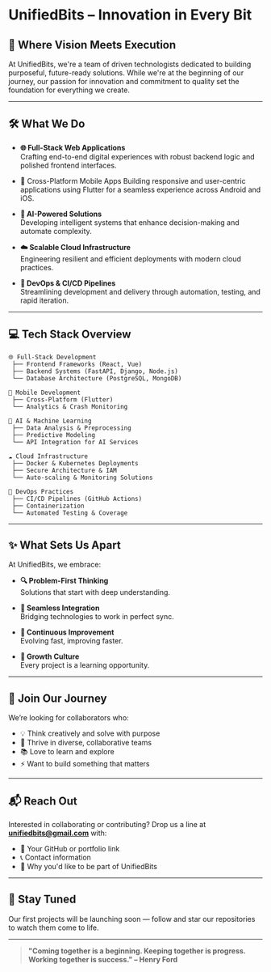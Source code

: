 # **UnifiedBits – Innovation in Every Bit**

## 🚀 Where Vision Meets Execution

At UnifiedBits, we're a team of driven technologists dedicated to building purposeful, future-ready solutions. While we're at the beginning of our journey, our passion for innovation and commitment to quality set the foundation for everything we create.

---

## 🛠️ What We Do

- **🌐 Full-Stack Web Applications**  
  Crafting end-to-end digital experiences with robust backend logic and polished frontend interfaces.

- 📱 Cross-Platform Mobile Apps
Building responsive and user-centric applications using Flutter for a seamless experience across Android and iOS.

- **🧠 AI-Powered Solutions**  
  Developing intelligent systems that enhance decision-making and automate complexity.

- **☁️ Scalable Cloud Infrastructure**  
  Engineering resilient and efficient deployments with modern cloud practices.

- **🔄 DevOps & CI/CD Pipelines**  
  Streamlining development and delivery through automation, testing, and rapid iteration.

---

## 💻 Tech Stack Overview

```
🌐 Full-Stack Development
 ├── Frontend Frameworks (React, Vue)
 ├── Backend Systems (FastAPI, Django, Node.js)
 └── Database Architecture (PostgreSQL, MongoDB)

📱 Mobile Development
 ├── Cross-Platform (Flutter)
 └── Analytics & Crash Monitoring

🧠 AI & Machine Learning
 ├── Data Analysis & Preprocessing
 ├── Predictive Modeling
 └── API Integration for AI Services

☁️ Cloud Infrastructure
 ├── Docker & Kubernetes Deployments
 ├── Secure Architecture & IAM
 └── Auto-scaling & Monitoring Solutions

🔄 DevOps Practices
 ├── CI/CD Pipelines (GitHub Actions)
 ├── Containerization
 └── Automated Testing & Coverage
```

---

## ✨ What Sets Us Apart

At UnifiedBits, we embrace:

- **🔍 Problem-First Thinking**  
  Solutions that start with deep understanding.

- **🧩 Seamless Integration**  
  Bridging technologies to work in perfect sync.

- **🚀 Continuous Improvement**  
  Evolving fast, improving faster.

- **🌱 Growth Culture**  
  Every project is a learning opportunity.

---

## 👋 Join Our Journey

We’re looking for collaborators who:

- 💡 Think creatively and solve with purpose  
- 🤝 Thrive in diverse, collaborative teams  
- 📚 Love to learn and explore  
- ⚡ Want to build something that matters  

---

## 📬 Reach Out

Interested in collaborating or contributing? Drop us a line at **unifiedbits@gmail.com** with:

- 🔗 Your GitHub or portfolio link  
- 📞 Contact information  
- 💭 Why you'd like to be part of UnifiedBits  

---

## 🔮 Stay Tuned

Our first projects will be launching soon — follow and star our repositories to watch them come to life.

---

> **"Coming together is a beginning. Keeping together is progress. Working together is success." – Henry Ford**
